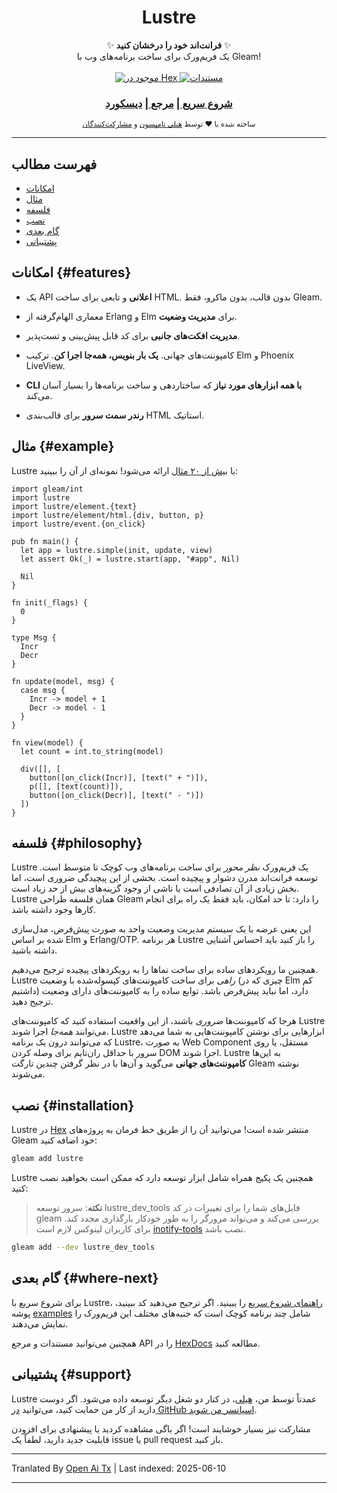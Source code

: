<h1 align="center">Lustre</h1>

<div align="center">
  ✨ <strong>فرانت‌اند خود را درخشان کنید</strong> ✨
</div>

<div align="center">
  یک فریم‌ورک برای ساخت برنامه‌های وب با Gleam!
</div>

<br />

<div align="center">
  <a href="https://hex.pm/packages/lustre">
    <img src="https://img.shields.io/hexpm/v/lustre"
      alt="موجود در Hex" />
  </a>
  <a href="https://hexdocs.pm/lustre">
    <img src="https://img.shields.io/badge/hex-docs-ffaff3"
      alt="مستندات" />
  </a>
</div>

<div align="center">
  <h3>
    <!--
    <a href="https://lustre.build">
      وب‌سایت
    </a>
    <span> | </span>
    -->
    <a href="https://hexdocs.pm/lustre/guide/01-quickstart.html">
      شروع سریع
    </a>
    <span> | </span>
    <a href="https://hexdocs.pm/lustre">
      مرجع
    </a>
    <span> | </span>
    <a href="https://discord.gg/Fm8Pwmy">
      دیسکورد
    </a>
  </h3>
</div>

<div align="center">
  <sub>ساخته شده با ❤︎ توسط
  <a href="https://twitter.com/hayleighdotdev">هیلی تامپسون</a> و
  <a href="https://github.com/lustre-labs/lustre/graphs/contributors">
    مشارکت‌کنندگان
  </a>
</div>

---

## فهرست مطالب

- [امکانات](#features)
- [مثال](#example)
- [فلسفه](#philosophy)
- [نصب](#installation)
- [گام بعدی](#where-next)
- [پشتیبانی](#support)

## امکانات {#features}

- یک API **اعلانی** و تابعی برای ساخت HTML. بدون قالب، بدون ماکرو،
  فقط Gleam.

- معماری الهام‌گرفته از Erlang و Elm برای **مدیریت وضعیت**.

- **مدیریت افکت‌های جانبی** برای کد قابل پیش‌بینی و تست‌پذیر.

- کامپوننت‌های جهانی. **یک بار بنویس، همه‌جا اجرا کن**. ترکیب Elm و Phoenix LiveView.

- **CLI با همه ابزارهای مورد نیاز** که ساختاردهی و ساخت برنامه‌ها را بسیار آسان می‌کند.

- **رندر سمت سرور** برای قالب‌بندی HTML استاتیک.

## مثال {#example}

Lustre با [بیش از ۲۰ مثال](https://hexdocs.pm/lustre/reference/examples.html) ارائه می‌شود!
نمونه‌ای از آن را ببینید:

```gleam
import gleam/int
import lustre
import lustre/element.{text}
import lustre/element/html.{div, button, p}
import lustre/event.{on_click}

pub fn main() {
  let app = lustre.simple(init, update, view)
  let assert Ok(_) = lustre.start(app, "#app", Nil)

  Nil
}

fn init(_flags) {
  0
}

type Msg {
  Incr
  Decr
}

fn update(model, msg) {
  case msg {
    Incr -> model + 1
    Decr -> model - 1
  }
}

fn view(model) {
  let count = int.to_string(model)

  div([], [
    button([on_click(Incr)], [text(" + ")]),
    p([], [text(count)]),
    button([on_click(Decr)], [text(" - ")])
  ])
}
```

## فلسفه {#philosophy}

Lustre یک فریم‌ورک _نظر محور_ برای ساخت برنامه‌های وب کوچک تا متوسط است. توسعه فرانت‌اند مدرن دشوار و پیچیده است. بخشی از این پیچیدگی ضروری است، اما بخش زیادی از آن تصادفی است یا ناشی از وجود گزینه‌های بیش از حد زیاد است. Lustre همان فلسفه طراحی Gleam را دارد: تا حد امکان، باید فقط یک راه برای انجام کارها وجود داشته باشد.

این یعنی عرضه با یک سیستم مدیریت وضعیت واحد به صورت پیش‌فرض، مدل‌سازی شده بر اساس Elm و Erlang/OTP. هر برنامه Lustre را باز کنید باید احساس آشنایی داشته باشید.

همچنین ما رویکردهای ساده برای ساخت نماها را به رویکردهای پیچیده ترجیح می‌دهیم. Lustre _راهی_ برای ساخت کامپوننت‌های کپسوله‌شده با وضعیت (چیزی که در Elm کم داشتیم) دارد، اما نباید پیش‌فرض باشد. توابع ساده را به کامپوننت‌های دارای وضعیت ترجیح دهید.

هرجا که کامپوننت‌ها _ضروری_ باشند، از این واقعیت استفاده کنید که کامپوننت‌های Lustre می‌توانند _همه‌جا_ اجرا شوند. Lustre ابزارهایی برای نوشتن کامپوننت‌هایی به شما می‌دهد که می‌توانند درون یک برنامه Lustre، به صورت Web Component مستقل، یا روی سرور با حداقل ران‌تایم برای وصله کردن DOM اجرا شوند. Lustre به این‌ها **کامپوننت‌های جهانی** می‌گوید و آن‌ها با در نظر گرفتن چندین تارگت Gleam نوشته می‌شوند.

## نصب {#installation}

Lustre در [Hex](https://hex.pm/packages/lustre) منتشر شده است! می‌توانید آن را از طریق خط فرمان به پروژه‌های Gleam خود اضافه کنید:

```sh
gleam add lustre
```

Lustre همچنین یک پکیج همراه شامل ابزار توسعه دارد که ممکن است بخواهید نصب کنید:

> **نکته**: سرور توسعه lustre_dev_tools فایل‌های شما را برای تغییرات در کد gleam بررسی می‌کند و می‌تواند مرورگر را به طور خودکار بارگذاری مجدد کند. برای کاربران لینوکس لازم است [inotify-tools]() نصب باشد.

```sh
gleam add --dev lustre_dev_tools
```

## گام بعدی {#where-next}

برای شروع سریع با Lustre، [راهنمای شروع سریع](https://hexdocs.pm/lustre/guide/01-quickstart.html) را ببینید.
اگر ترجیح می‌دهید کد ببینید، پوشه [examples](https://github.com/lustre-labs/lustre/tree/main/examples)
شامل چند برنامه کوچک است که جنبه‌های مختلف این فریم‌ورک را نمایش می‌دهند.

همچنین می‌توانید مستندات و مرجع API را در
[HexDocs](https://hexdocs.pm/lustre) مطالعه کنید.

## پشتیبانی {#support}

Lustre عمدتاً توسط من، [هیلی](https://github.com/hayleigh-dot-dev)،
در کنار دو شغل دیگر توسعه داده می‌شود. اگر دوست دارید از کار من حمایت کنید، می‌توانید [در GitHub اسپانسر من شوید](https://github.com/sponsors/hayleigh-dot-dev).

مشارکت نیز بسیار خوشایند است! اگر باگی مشاهده کردید یا پیشنهادی برای افزودن قابلیت جدید دارید، لطفاً یک issue یا pull request باز کنید.

---

Tranlated By [Open Ai Tx](https://github.com/OpenAiTx/OpenAiTx) | Last indexed: 2025-06-10

---